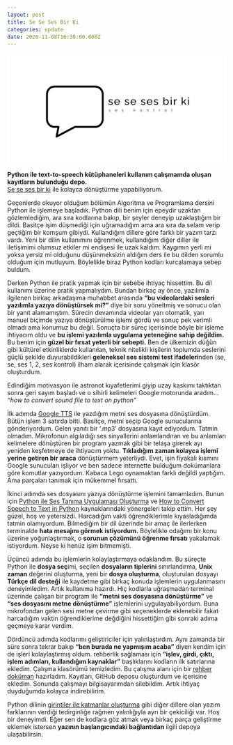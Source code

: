 ```yaml
---
layout: post
title: Se Se Ses Bir Ki
categories: update
date: 2020-11-08T16:30:00.000Z
---
```

<img src="/images/fulls/2020-11-08-se-se-se-bir-ki.png" class="fit image">

**Python ile text-to-speech kütüphaneleri kullanım çalışmamda oluşan kayıtların bulunduğu depo.**<br>
[Se se ses bir ki][depo] ile kolayca dönüştürme yapabiliyorum.

Geçenlerde okuyor olduğum bölümün Algoritma ve Programlama dersini Python ile işlemeye başladık. Python dili benim için epeydir uzaktan gözlemlediğim, ara sıra kodlarına bakıp, bir şeyler deneyip uzaklaştığım bir dildi. Basitçe işim düşmediği için uğramadığım ama ara sıra da selam verip geçtiğim bir komşum gibiydi. Kullandığım dillere göre farklı bir yazım tarzı vardı. Yeni bir dilin kullanımını öğrenmek, kullandığım diğer diller ile iletişimimi olumsuz etkiler mi endişesi ile uzak kaldım. Kaygımın yerli mi yoksa yersiz mi olduğunu düşünmeksizin aldığım ders ile bu dilden sorumlu olduğum için mutluyum. Böylelikle biraz Python kodları kurcalamaya sebep buldum. 

Derken Python ile pratik yapmak için bir sebebe ihtiyaç hissettim. Bu dil kullanımı üzerine pratik yapmalıydım. Bundan birkaç ay önce, yazılımla ilgilenen birkaç arkadaşıma muhabbet arasında **“bu videolardaki sesleri yazılımla yazıya dönüştürsek mi?”** diye bir soru yöneltmiş ve sonucu olan bir yanıt alamamıştım. Sürecin devamında videolar yarı otomatik, yarı manuel biçimde yazıya dönüştürülme işlemi gördü ve sonuç pek verimli olmadı ama konumuz bu değil. Sonuçta bir süreç içerisinde böyle bir işleme ihtiyacım oldu ve **bu işlemi yazılımla uygulama yeteneğine sahip değildim.** Bu benim için **güzel bir fırsat yeterli bir sebepti.** Ben de ülkemizin düğün gibi kültürel etkinliklerde kullanılan, teknik nitelikli kişilerin toplumda seslerini güçlü şekilde duyurabildikleri **geleneksel ses sistemi test ifadeleri**nden (se, se, ses 1, 2, ses kontrol) ilham alarak içerisinde çalışmak için klasör oluşturdum. 

Edindiğim motivasyon ile astronot kıyafetlerimi giyip uzay kaskımı taktıktan sonra geri sayım başladı ve o sihirli kelimeleri Google motorunda aradım… *“how to convert sound file to text on python”*

İlk adımda [Google TTS][gtts] ile yazdığım metni ses dosyasına dönüştürdüm. Bütün işlem 3 satırda bitti. Basitçe, metni seçip Google sunucularına gönderiyordum. Gelen yanıtı bir ‘.mp3’ dosyasına kayıt ediyordum. Tatmin olmadım. Mikrofonun algıladığı ses sinyallerini anlamlandıran ve bu anlamları kelimelere dönüştüren bir program yazmak gibi bir telaşa girerek ayı yeniden keşfetmeye de ihtiyacım yoktu. **Tıkladığım zaman kolayca işlemi yerine getiren bir araca**    dönüştürmem yeterliydi. Evet, işin fiyakalı kısmını Google sunucuları işliyor ve ben sadece internette bulduğum dokümanlara göre komutlar yazıyordum. Kabaca Lego oynamaktan farklı değildi yaptığım. Ama parçaları tanımak için mükemmel fırsattı. 

İkinci adımda ses dosyasını yazıya dönüştürme işlemini tamamladım. Bunun için [Python ile Ses Tanıma Uygulaması Oluşturma][kaynak0] ve [How to Convert Speech to Text in Python][kaynak1] kaynaklarındaki yönergeleri takip ettim. Her şey güzel, hoş ve yetersizdi. Harcadığım vakti öğrendiklerimle kıyasladığımda tatmin olamıyordum. Bilmediğim bir dil üzerinde bir amaç ile ilerlerken terminalde **hata mesajını görmek istiyordum.** Böylelikle odağımı bir konu üzerine yoğunlaştırmak, o **sorunun çözümünü öğrenme fırsatı** yakalamak istiyordum. Neyse ki henüz işim bitmemişti.

Üçüncü adımda bu işlemlerin kolaylaştırmaya odaklandım. Bu süreçte Python ile **dosya seç**imi, seçilen **dosyaların tiplerini** sınırlandırma, **Unix zaman** değerini oluşturma, yeni bir **dosya oluşturma**, oluşturulan dosyayı **Türkçe dil desteği** ile kaydetme gibi birkaç konuda işlemlerin uygulanmasını deneyimledim. Artık kullanıma hazırdı. Hiç kodlarla uğraşmadan terminal üzerinde çalışan bir program ile **“metni ses dosyasına dönüştürme”** ve **“ses dosyasını metne dönüştürme”** işlemlerini uygulayabiliyordum. Buna mikrofondan gelen sesi metne çevirme gibi seçeneklerde eklenebilir fakat harcadığım vaktin öğrendiklerime değdiğini hissettiğim gibi sonraki adıma geçmeye karar verdim.

Dördüncü adımda kodlarımı geliştiriciler için yalınlaştırdım. Aynı zamanda bir süre sonra tekrar bakıp **“ben burada ne yapmışım acaba”** diyen kendim için de işleri kolaylaştırmış oldum. rehberlik sağlaması için **“işlev, girdi, çıktı, işlem adımları, kullandığım kaynaklar”** başlıklarını kodların ilk satırlarına ekledim. Çalışma klasörümü temizledim. Bu çalışma alanı için bir [rehber doküman][readmeDepo] hazırladım. Kayıtları, GitHub deposu oluşturdum ve içerisine ekledim. Sonunda çalışmayı bilgisayarımdan silebildim. Artık ihtiyaç duyduğumda kolayca indirebilirim.

Python dilinin [girintiler ile katmanlar oluşturma][indentasyonPython] gibi diğer dillere olan yazım farklarının verdiği tedirginliğe rağmen yalınlığıyla ayrı bir çekiciliği var. Hoş bir deneyimdi. Eğer sen de kodlara göz atmak veya birkaç parça geliştirme eklemek istersen **yazının başlangıcındaki bağlantıdan** ilgili depoya ulaşabilirsin.

[depo]:(https://github.com/muaz742/se-se-ses-bir-ki) "Se se ses bir ki GitHub Deposu"
[gtts]:(https://pypi.org/project/gTTS/) "gTTS · PyPI"
[kaynak0]:(https://medium.com/bili%C5%9Fim-hareketi/python-ile-ses-tan%C4%B1ma-uygulamas%C4%B1-olu%C5%9Fturma-3d0d972c62a6) "Python ile Ses Tanıma Uygulaması Oluşturma"
[kaynak1]:(https://www.thepythoncode.com/article/using-speech-recognition-to-convert-speech-to-text-python) "How to Convert Speech to Text in Python"
[readmeDepo]:(https://github.com/muaz742/se-se-ses-bir-ki/blob/main/README.md) "Beni Oku - Se Se Ses Bir Ki"
[indentasyonPython]:(https://www.w3schools.com/python/gloss_python_indentation.asp) "Python Indentation"